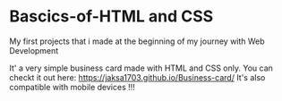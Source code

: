 # Bascics-of-HTML and CSS
My first projects that i made at the beginning of my journey with Web Development

It' a very simple business card made with HTML and CSS only. 
You can checkt it out here: https://jaksa1703.github.io/Business-card/
It's also compatible with mobile devices !!!
